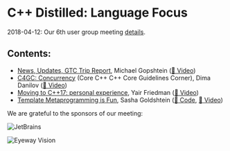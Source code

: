 # C++ Distilled: Language Focus
2018-04-12: Our 6th user group meeting [details](https://www.meetup.com/CoreCpp/events/248797296/).

## Contents:
- [News, Updates, GTC Trip Report](CoreCppNewsUpdatesApr18.pdf), Michael Gopshtein ([🎥 Video](https://youtu.be/Wx04wBgrYVI))
- [C4GC: Concurrency](C4GC_concurrency.pdf) (Core C++ C++ Core Guidelines Corner), Dima Danilov ([🎥 Video](https://youtu.be/BWKJtEYJFjw))
- [Moving to C++17: personal experience](Cpp17-porting.pdf), Yair Friedman ([🎥 Video](https://youtu.be/q0K-Mnbc_7o))
- [Template Metaprogramming is Fun](TMP-is-fun.pdf), Sasha Goldshtein ([📜 Code](CoreCPPTMP.cpp), [🎥 Video](https://youtu.be/ABb_eCYwi8s))

We are grateful to the sponsors of our meeting:  

![JetBrains](../assets/sponsor-logos/jetbrains-logo.jpeg)  

![Eyeway Vision](../assets/sponsor-logos/EyewayVision-logo-small.png)    

